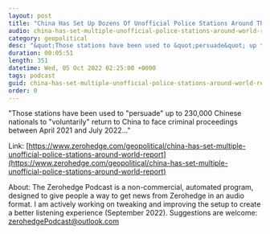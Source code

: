 ```yaml
---
layout: post
title: "China Has Set Up Dozens Of Unofficial Police Stations Around The World: Report"
audio: china-has-set-multiple-unofficial-police-stations-around-world-report-0
category: geopolitical
desc: "&quot;Those stations have been used to &quot;persuade&quot; up to 230,000 Chinese nationals to &quot;voluntarily&quot; return to China to face criminal proceedings between April 2021 and July 2022...&quot;"
duration: 00:05:51
length: 351
datetime: Wed, 05 Oct 2022 02:25:00 +0000
tags: podcast
guid: china-has-set-multiple-unofficial-police-stations-around-world-report-0
order: 0
---
```

&quot;Those stations have been used to &quot;persuade&quot; up to 230,000 Chinese nationals to &quot;voluntarily&quot; return to China to face criminal proceedings between April 2021 and July 2022...&quot;

Link: [https://www.zerohedge.com/geopolitical/china-has-set-multiple-unofficial-police-stations-around-world-report](https://www.zerohedge.com/geopolitical/china-has-set-multiple-unofficial-police-stations-around-world-report)

About: The Zerohedge Podcast is a non-commercial, automated program, designed to give people a way to get news from Zerohedge in an audio format.  I am actively working on tweaking and improving the setup to create a better listening experience (September 2022).  Suggestions are welcome: [zerohedgePodcast@outlook.com](mailto:zerohedgePodcast@outlook.com)